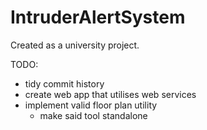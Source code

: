 # IntruderAlertSystem

Created as a university project.

TODO:

- tidy commit history
- create web app that utilises web services
- implement valid floor plan utility
  - make said tool standalone
